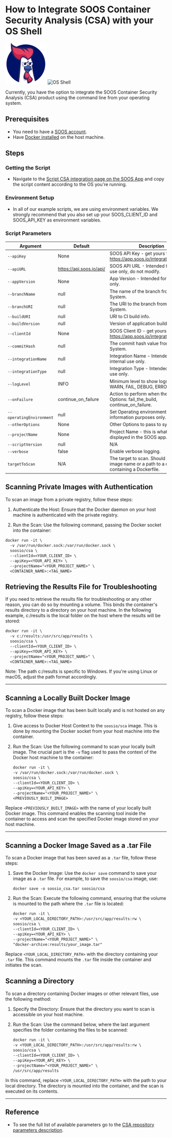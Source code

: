 # How to Integrate SOOS Container Security Analysis (CSA) with your OS Shell

<div>
<img src="../assets/img/SOOS-Icon.png" alt="SOOS" width="128" height="128">
<img src="../assets/img/shell.png" alt="OS Shell" width="128" height="128">
</div>

Currently, you have the option to integrate the SOOS Container Security Analysis (CSA) product using the command line from your operating system.

## Prerequisites
- You need to have a [SOOS account](https://app.soos.io/register).
- Have [Docker installed](https://docs.docker.com/get-docker/) on the host machine.

## Steps
### **Getting the Script**
* Navigate to the [Script CSA integration page on the SOOS App](https://app.soos.io/integrate/containers?id=script) and copy the script content according to the OS you're running.

### **Environment Setup**
* In all of our example scripts, we are using environment variables. We strongly recommend that you also set up your SOOS_CLIENT_ID and SOOS_API_KEY as environment variables.

### Script Parameters

| Argument | Default | Description |
| --- | --- | --- |
| `--apiKey` | None | SOOS API Key - get yours from https://app.soos.io/integrate/containers |
| `--apiURL` | https://api.soos.io/api/ | SOOS API URL - Intended for internal use only, do not modify. |
| `--appVersion` | None | App Version - Intended for internal use only. |
| `--branchName` | null | The name of the branch from the SCM System. |
| `--branchURI` | null | The URI to the branch from the SCM System. |
| `--buildURI` | null | URI to CI build info. |
| `--buildVersion` | null | Version of application build artifacts. |
| `--clientId` | None | SOOS Client ID - get yours from https://app.soos.io/integrate/containers |
| `--commitHash` | null | The commit hash value from the SCM System. |
| `--integrationName` | null | Integration Name - Intended for internal use only. |
| `--integrationType` | null | Integration Type - Intended for internal use only. |
| `--logLevel` | INFO | Minimum level to show logs: INFO, WARN, FAIL, DEBUG, ERROR. |
| `--onFailure` | continue_on_failure | Action to perform when the scan fails. Options: fail_the_build, continue_on_failure. |
| `--operatingEnvironment` | null | Set Operating environment for information purposes only. |
| `--otherOptions` | None | Other Options to pass to syft. |
| `--projectName` | None | Project Name - this is what will be displayed in the SOOS app. |
| `--scriptVersion` | null | N/A |
| `--verbose` | false | Enable verbose logging. |
| `targetToScan` | N/A | The target to scan. Should be a docker image name or a path to a directory containing a Dockerfile. |

## Scanning Private Images with Authentication
To scan an image from a private registry, follow these steps:

1. Authenticate the Host: Ensure that the Docker daemon on your host machine is authenticated with the private registry.

2. Run the Scan: Use the following command, passing the Docker socket into the container:
```
docker run -it \
  -v /var/run/docker.sock:/var/run/docker.sock \
  soosio/csa \
  --clientId=<YOUR_CLIENT_ID> \
  --apiKey=<YOUR_API_KEY> \
  --projectName="<YOUR_PROJECT_NAME>" \
  <CONTAINER_NAME>:<TAG_NAME>
```

## Retrieving the Results File for Troubleshooting
If you need to retrieve the results file for troubleshooting or any other reason, you can do so by mounting a volume. This binds the container's results directory to a directory on your host machine.
In the following example, c:/results is the local folder on the host where the results will be stored:
```
docker run -it \
  -v c:/results:/usr/src/app/results \
  soosio/csa \
  --clientId=<YOUR_CLIENT_ID> \
  --apiKey=<YOUR_API_KEY> \
  --projectName="<YOUR_PROJECT_NAME>" \
  <CONTAINER_NAME>:<TAG_NAME>
```
Note: The path c:/results is specific to Windows. If you're using Linux or macOS, adjust the path format accordingly.

---

## Scanning a Locally Built Docker Image

To scan a Docker image that has been built locally and is not hosted on any registry, follow these steps:

1. Give access to Docker Host Context to the `soosio/sca` image. This is done by mounting the Docker socket from your host machine into the container.

2. Run the Scan: Use the following command to scan your locally built image. The crucial part is the `-v` flag used to pass the context of the Docker host machine to the container:
   ```
   docker run -it \
   -v /var/run/docker.sock:/var/run/docker.sock \
   soosio/csa \
   --clientId=<YOUR_CLIENT_ID> \
   --apiKey=<YOUR_API_KEY> \
   --projectName="<YOUR_PROJECT_NAME>" \
   <PREVIOUSLY_BUILT_IMAGE>
   ```

Replace `<PREVIOUSLY_BUILT_IMAGE>` with the name of your locally built Docker image. This command enables the scanning tool inside the container to access and scan the specified Docker image stored on your host machine.

---

## Scanning a Docker Image Saved as a .tar File

To scan a Docker image that has been saved as a `.tar` file, follow these steps:

1. Save the Docker Image: Use the `docker save` command to save your image as a `.tar` file. For example, to save the `soosio/csa` image, use:
   ```
   docker save -o soosio_csa.tar soosio/csa
   ```

2. Run the Scan: Execute the following command, ensuring that the volume is mounted to the path where the `.tar` file is located:
   ```
   docker run -it \
   -v <YOUR_LOCAL_DIRECTORY_PATH>:/usr/src/app/results:rw \
   soosio/csa \
   --clientId=<YOUR_CLIENT_ID> \
   --apiKey=<YOUR_API_KEY> \
   --projectName="<YOUR_PROJECT_NAME>" \
   "docker-archive:results/your_image.tar"
   ```

Replace `<YOUR_LOCAL_DIRECTORY_PATH>` with the directory containing your `.tar` file. This command mounts the `.tar` file inside the container and initiates the scan.

## Scanning a Directory

To scan a directory containing Docker images or other relevant files, use the following method:

1. Specify the Directory: Ensure that the directory you want to scan is accessible on your host machine.

2. Run the Scan: Use the command below, where the last argument specifies the folder containing the files to be scanned:
   ```
   docker run -it \
   -v <YOUR_LOCAL_DIRECTORY_PATH>:/usr/src/app/results:rw \
   soosio/csa \
   --clientId=<YOUR_CLIENT_ID> \
   --apiKey=<YOUR_API_KEY> \
   --projectName="<YOUR_PROJECT_NAME>" \
   /usr/src/app/results
   ```

In this command, replace `<YOUR_LOCAL_DIRECTORY_PATH>` with the path to your local directory. The directory is mounted into the container, and the scan is executed on its contents.

---

## Reference
* To see the full list of available parameters go to the [CSA repository parameters description](https://github.com/soos-io/soos-csa#parameters).
